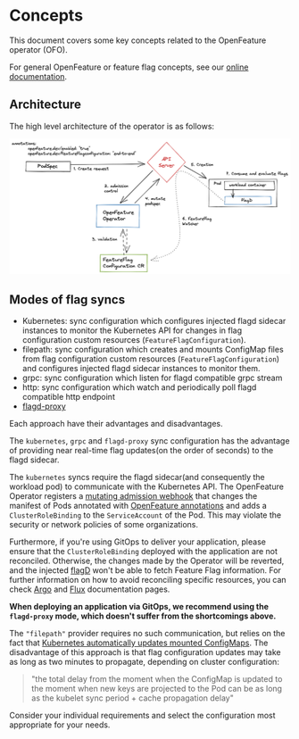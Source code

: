 # Concepts

This document covers some key concepts related to the OpenFeature operator (OFO).

For general OpenFeature or feature flag concepts, see our [online documentation](https://openfeature.dev/docs/reference/intro).

## Architecture

The high level architecture of the operator is as follows:  
<p>
    <img src="../images/arch-0.png" width="650">
</p>

## Modes of flag syncs

- Kubernetes:  sync configuration which configures injected flagd sidecar instances to monitor the Kubernetes API 
  for changes in flag configuration custom resources (`FeatureFlagConfiguration`).
- filepath:  sync configuration which creates and mounts ConfigMap files from flag configuration custom  resources
  (`FeatureFlagConfiguration`) and configures injected flagd sidecar instances to monitor them.
- grpc: sync configuration which listen for flagd compatible grpc stream
- http: sync configuration which watch and periodically poll flagd compatible http endpoint
- [flagd-proxy](./flagd_proxy.md)

Each approach have their advantages and disadvantages. 

The `kubernetes`, `grpc` and `flagd-proxy` sync configuration has the advantage of providing near real-time flag updates(on the order of seconds) to the flagd sidecar. 

The `kubernetes` syncs require the flagd sidecar(and consequently the workload pod) to communicate with the 
Kubernetes API. The OpenFeature Operator registers a [mutating admission webhook](https://kubernetes.io/docs/reference/access-authn-authz/extensible-admission-controllers/)
that changes the manifest of Pods annotated with [OpenFeature annotations](./annotations.md) and adds a `ClusterRoleBinding`
to the `ServiceAccount` of the Pod. This may violate the security or network policies of some organizations.

Furthermore, if you're using GitOps to deliver your application, please ensure that the `ClusterRoleBinding` deployed with the application
are not reconciled. Otherwise, the changes made by the Operator will be reverted, and the injected [flagD](https://github.com/open-feature/flagd) won't be
able to fetch Feature Flag information. For further information on how to avoid reconciling specific resources, you can check
[Argo](https://argo-cd.readthedocs.io/en/stable/user-guide/diffing/#application-level-configuration) and
[Flux](https://fluxcd.io/flux/components/source/gitrepositories/#excluding-files) documentation pages.

**When deploying an application via GitOps, we recommend using the `flagd-proxy` mode, which doesn't suffer from the shortcomings above.**

The `"filepath"` provider requires no such communication, but relies on the fact that [Kubernetes automatically updates mounted ConfigMaps](https://kubernetes.io/docs/concepts/configuration/configmap/#mounted-configmaps-are-updated-automatically). 
The disadvantage of this approach is that flag configuration updates may take as long as two minutes to propagate, depending on cluster configuration:

> "the total delay from the moment when the ConfigMap is updated to the moment when new keys are projected to the Pod can be as long as the kubelet sync period + cache propagation delay"

Consider your individual requirements and select the configuration most appropriate for your needs.
